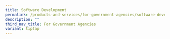 ```yaml
---
title: Software Development
permalink: /products-and-services/for-government-agencies/software-development/
description: ""
third_nav_title: For Government Agencies
variant: tiptap
---
```

